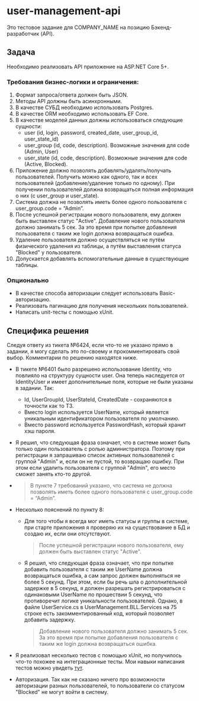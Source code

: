# user-management-api
Это тестовое задание для COMPANY_NAME на позицию Бэкенд-разработчик (API).

## Задача
Необходимо реализовать API приложение на ASP.NET Core 5+.

### Требования бизнес-логики и ограничения:
1. Формат запроса/ответа должен быть JSON.
2. Методы API должны быть асинхронными.
3. В качестве СУБД необходимо использовать Postgres.
4. В качестве ORM необходимо использовать EF Core.
5. В качестве моделей данных должны использоваться следующие сущности:
   - user (id, login, password, created_date, user_group_id, user_state_id)
   - user_group (id, code, description). Возможные значения для code (Admin, User)
   - user_state (id, code, description). Возможные значения для code (Active, Blocked).
6. Приложение должно позволять добавлять/удалять/получать пользователей. Получить можно как одного, так и всех пользователей (добавление/удаление только по одному). При получении пользователей должна возвращаться полная информация о них (с user_group и user_state).
7. Система должна не позволять иметь более одного пользователя с user_group.code = “Admin”.
8. После успешной регистрации нового пользователя, ему должен быть выставлен статус "Active". Добавление нового пользователя должно занимать 5 сек. За это время при попытке добавления пользователя с таким же login должна возвращаться ошибка.
9. Удаление пользователя должно осуществляться не путём физического удаления из таблицы, а путём выставления статуса "Blocked" у пользователя.
10. Допускается добавлять вспомогательные данные в существующие таблицы.

### Опционально
- В качестве способа авторизации следует использовать Basic-авторизацию.
- Реализовать пагинацию для получения нескольких пользователей.
- Написать unit-тесты с помощью xUnit.

## Специфика решения
Следуя ответу из тикета №6424, если что-то не указано прямо в задании, я могу сделать это по-своему и прокомментировать свой выбор. Комментарии по решению находятся ниже.
- В тикете №6401 было разрешено использование Identity, что повлияло на структуру сущности user. Она теперь наследуется от IdentityUser и имеет дополнительные поля, которые не были указаны в задании. Так:
  - Id, UserGroupId, UserStateId, CreatedDate - сохраняются в точности как то ТЗ.
  - Вместо login используется UserName, который является уникальным идентификатором пользователя по умолчанию.
  - Вместо password используется PasswordHash, который хранит хэш пароля.
- Я решил, что следующая фраза означает, что в системе может быть только один пользователь с ролью администратора. Поэтому при регистрации я запрашиваю список активных пользователей с группой "Admin" и, если он не пустой, то возвращаю ошибку. При этом если удалить пользователя с группой "Admin", его место сможет занять кто-то другой.
- 
    >В пункте 7 требований указано, что система не должна позволять иметь более одного пользователя с user_group.code = “Admin”.

- Несколько пояснений по пункту 8:
  - Для того чтобы я всегда мог иметь статусы и группы в системе, при старте приложения я проверяю их на существование в БД и создаю их, если они отсутствуют.
  
    >После успешной регистрации нового пользователя, ему должен быть выставлен статус "Active".

  - Я решил, что следующая фраза означает, что при попытке добавить пользователя с таким же UserName должна возвращаться ошибка, а сам запрос должен выполняться не более 5 секунд. При этом, если бы речь шла о дополнительной задержке в 5 секунд, я должен разрешать регистрироваться с одинаковыми UserName по прошествии 5 секунд, что противоречит логике уникальности пользователей. Однако, в файле UserService.cs в UserManagement.BLL.Services на 75 строке есть закомментированный код, который позволяет добавить задержку.
  
    >Добавление нового пользователя должно занимать 5 сек. За это время при попытке добавления пользователя с таким же login должна возвращаться ошибка. 
    
- Я реализовал несколько тестов с помощью xUnit, но получилось что-то похожее на интеграционные тесты. Мои навыки написания тестов можно увидеть [тут](https://github.com/Apochromat/dotnet-partition-labels-testing).
- Авторизация. Так как не сказано ничего про возможности авторизации разных пользователей, то пользователи со статусом "Blocked" не могут войти в систему.